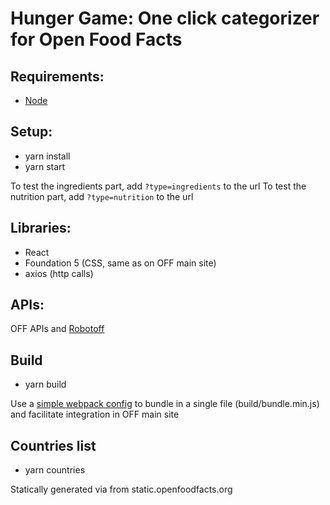 # Hunger Game: One click categorizer for Open Food Facts

## Requirements:

- [Node](https://nodejs.org)

## Setup:

- yarn install
- yarn start

To test the ingredients part, add `?type=ingredients` to the url
To test the nutrition part, add `?type=nutrition` to the url
## Libraries:

- React
- Foundation 5 (CSS, same as on OFF main site)
- axios (http calls)

## APIs:

OFF APIs and [Robotoff](https://github.com/openfoodfacts/robotoff)

## Build

- yarn build

Use a [simple webpack config](https://github.com/facebook/create-react-app/issues/3365#issuecomment-376546407) to bundle in a single file (build/bundle.min.js) and facilitate integration in OFF main site

## Countries list

- yarn countries

Statically generated via from static.openfoodfacts.org
